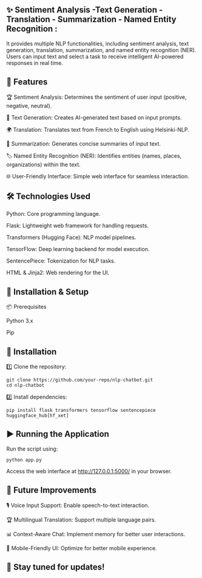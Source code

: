 ## ✨ **Sentiment Analysis -Text Generation - Translation - Summarization - Named Entity Recognition :**
 It provides multiple NLP functionalities, including sentiment analysis, text generation, translation, summarization, and named entity recognition (NER). Users can input text and select a task to receive intelligent AI-powered responses in real time.

## 📂 **Features**

🏆 Sentiment Analysis: Determines the sentiment of user input (positive, negative, neutral).

📝 Text Generation: Creates AI-generated text based on input prompts.

🌍 Translation: Translates text from French to English using Helsinki-NLP.

📜 Summarization: Generates concise summaries of input text.

🏷️ Named Entity Recognition (NER): Identifies entities (names, places, organizations) within the text.

🌐 User-Friendly Interface: Simple web interface for seamless interaction.

## 🛠️ **Technologies Used**

Python: Core programming language.

Flask: Lightweight web framework for handling requests.

Transformers (Hugging Face): NLP model pipelines.

TensorFlow: Deep learning backend for model execution.

SentencePiece: Tokenization for NLP tasks.

HTML & Jinja2: Web rendering for the UI.

## 🚀 **Installation & Setup**

📦 Prerequisites

Python 3.x

Pip

## 🔧 Installation

1️⃣ Clone the repository:

    git clone https://github.com/your-repo/nlp-chatbot.git
    cd nlp-chatbot

2️⃣ Install dependencies:

    pip install flask transformers tensorflow sentencepiece huggingface_hub[hf_xet]

## ▶️ **Running the Application**

Run the script using:

    python app.py

Access the web interface at http://127.0.0.1:5000/ in your browser.

## 📌 **Future Improvements**

🎙 Voice Input Support: Enable speech-to-text interaction.

🏆 Multilingual Translation: Support multiple language pairs.

📊 Context-Aware Chat: Implement memory for better user interactions.

📱 Mobile-Friendly UI: Optimize for better mobile experience.

## 🚀 **Stay tuned for updates!**
